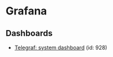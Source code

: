 # Grafana

## Dashboards

- [Telegraf: system dashboard](https://grafana.com/grafana/dashboards/928) (id: 928)

